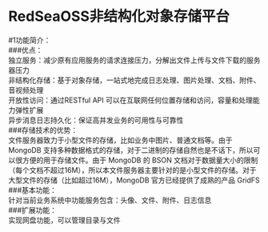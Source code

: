 # RedSeaOSS非结构化对象存储平台

#1功能简介：<br>
###优点：<br>
  独立服务：减少原有应用服务的请求连接压力，分解出文件上传与文件下载的服务器压力<br>
  非结构化存储：基于对象存储，⼀站式地完成日志处理、图片处理、文档、附件、⾳视频处理<br>
  开放性访问：通过RESTful API 可以在互联网任何位置存储和访问，容量和处理能力弹性扩展<br>
  异步消息日志持久化：保证高并发业务的可用性与可靠性<br>
###存储技术的优势：<br>
  文件服务器致力于小型文件的存储，比如业务中图片、普通文档等。由于MongoDB 支持多种数据格式的存储，对于二进制的存储自然也是不话下，所以可以很方便的用于存储文件。由于 MongoDB 的 BSON 文档对于数据量大小的限制（每个文档不超过16M），所以本文件服务器主要针对的是小型文件的存储。对于大型文件的存储（比如超过16M），MongoDB 官方已经提供了成熟的产品 GridFS<br>
###基本功能：<br>
  针对当前业务系统中功能服务包含：头像、文件、附件、日志信息<br>
###扩展功能：<br>
  实现网盘功能，可以管理目录与文件<br>
